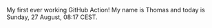 My first ever working GitHub Action!
My name is Thomas and today is Sunday, 27 August, 08:17 CEST. 
